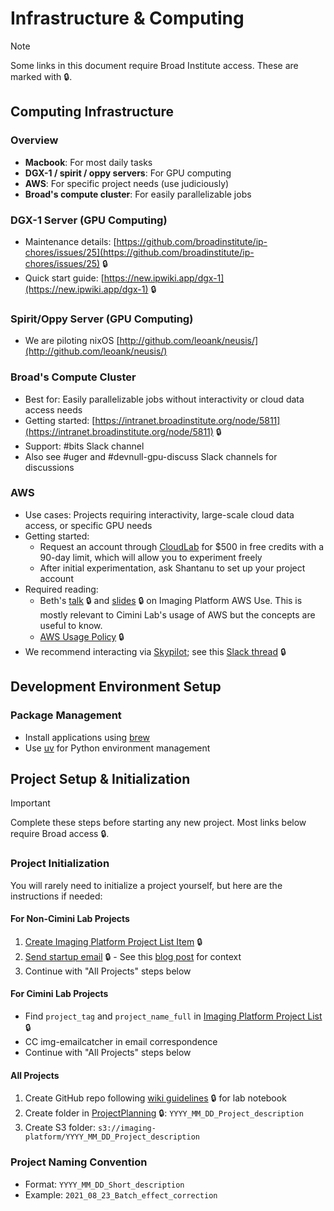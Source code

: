 # Infrastructure & Computing

> [!NOTE]
> Some links in this document require Broad Institute access. These are marked with 🔒.

## Computing Infrastructure

### Overview

- **Macbook**: For most daily tasks
- **DGX-1 / spirit / oppy servers**: For GPU computing
- **AWS**: For specific project needs (use judiciously)
- **Broad's compute cluster**: For easily parallelizable jobs

### DGX-1 Server (GPU Computing)

- Maintenance details: [https://github.com/broadinstitute/ip-chores/issues/25](https://github.com/broadinstitute/ip-chores/issues/25) 🔒
- Quick start guide: [https://new.ipwiki.app/dgx-1](https://new.ipwiki.app/dgx-1) 🔒

### Spirit/Oppy Server (GPU Computing)

- We are piloting nixOS [http://github.com/leoank/neusis/](http://github.com/leoank/neusis/)

### Broad's Compute Cluster

- Best for: Easily parallelizable jobs without interactivity or cloud data access needs
- Getting started: [https://intranet.broadinstitute.org/node/5811](https://intranet.broadinstitute.org/node/5811) 🔒
- Support: #bits Slack channel
- Also see #uger and #devnull-gpu-discuss Slack channels for discussions

### AWS

- Use cases: Projects requiring interactivity, large-scale cloud data access, or specific GPU needs
- Getting started:
    - Request an account through [CloudLab](https://cloud.nih.gov/resources/cloudlab/) for $500 in free credits with a 90-day limit, which will allow you to experiment freely
    - After initial experimentation, ask Shantanu to set up your project account
- Required reading:
    - Beth's [talk](https://drive.google.com/drive/u/0/folders/1EGnz4o4kBnHtMDjoYccuIyp-FVD-xer6) 🔒 and [slides](https://docs.google.com/presentation/d/1znPS90s9Yw22FrcsRn_Sd2tC_kaXELF48oEC7CoGXw8/edit?usp=sharing) 🔒 on Imaging Platform AWS Use. This is mostly relevant to Cimini Lab's usage of AWS but the concepts are useful to know.
    - [AWS Usage Policy](https://new.ipwiki.app/aws_amazon_web_services) 🔒
- We recommend interacting via [Skypilot](https://docs.skypilot.co/en/latest/docs/index.html); see this [Slack thread](https://broadinstitute.slack.com/archives/C3QFDHXC4/p1714062848412759) 🔒

## Development Environment Setup

### Package Management

- Install applications using [brew](https://brew.sh/)
- Use [uv](https://github.com/astral-sh/uv) for Python environment management

## Project Setup & Initialization

> [!IMPORTANT]
> Complete these steps before starting any new project. Most links below require Broad access 🔒.

### Project Initialization

You will rarely need to initialize a project yourself, but here are the instructions if needed:

#### For Non-Cimini Lab Projects

1. [Create Imaging Platform Project List Item](https://new.ipwiki.app/image_analyst_onboarding_and_project_tracking#create_imaging_platform_project_list_item) 🔒
2. [Send startup email](https://new.ipwiki.app/image_analyst_onboarding_and_project_tracking#send_startup_email) 🔒 - See this [blog post](https://carpenter-singh-lab.broadinstitute.org/blog/tracking-projects-with-gmail-tags-collaborating-through-email) for context
3. Continue with "All Projects" steps below

#### For Cimini Lab Projects

- Find `project_tag` and `project_name_full` in [Imaging Platform Project List](https://airtable.com/appctUGldmRNkVS19) 🔒
- CC img-emailcatcher in email correspondence
- Continue with "All Projects" steps below

#### All Projects

1. Create GitHub repo following [wiki guidelines](https://new.ipwiki.app/github#github_policy) 🔒 for lab notebook
2. Create folder in [ProjectPlanning](https://drive.google.com/drive/u/0/folders/0B9yZOJkJh5aVMlN5SHhHa0J2VTg) 🔒: `YYYY_MM_DD_Project_description`
3. Create S3 folder: `s3://imaging-platform/YYYY_MM_DD_Project_description`

### Project Naming Convention

- Format: `YYYY_MM_DD_Short_description`
- Example: `2021_08_23_Batch_effect_correction`
